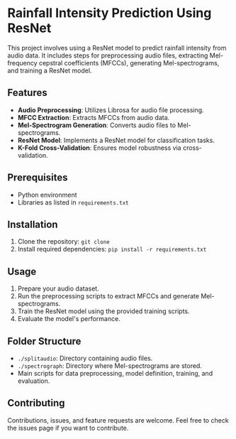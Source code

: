 # Rainfall Intensity Prediction Using ResNet

This project involves using a ResNet model to predict rainfall intensity from audio data. It includes steps for preprocessing audio files, extracting Mel-frequency cepstral coefficients (MFCCs), generating Mel-spectrograms, and training a ResNet model.

## Features

- **Audio Preprocessing**: Utilizes Librosa for audio file processing.
- **MFCC Extraction**: Extracts MFCCs from audio data.
- **Mel-Spectrogram Generation**: Converts audio files to Mel-spectrograms.
- **ResNet Model**: Implements a ResNet model for classification tasks.
- **K-Fold Cross-Validation**: Ensures model robustness via cross-validation.

## Prerequisites

- Python environment
- Libraries as listed in `requirements.txt`

## Installation

1. Clone the repository:
    `git clone `
2. Install required dependencies:
    `pip install -r requirements.txt`

## Usage

1. Prepare your audio dataset.
2. Run the preprocessing scripts to extract MFCCs and generate Mel-spectrograms.
3. Train the ResNet model using the provided training scripts.
4. Evaluate the model's performance.

## Folder Structure

- `./splitaudio`: Directory containing audio files.
- `./spectrograph`: Directory where Mel-spectrograms are stored.
- Main scripts for data preprocessing, model definition, training, and evaluation.

## Contributing

Contributions, issues, and feature requests are welcome. Feel free to check the issues page if you want to contribute.

